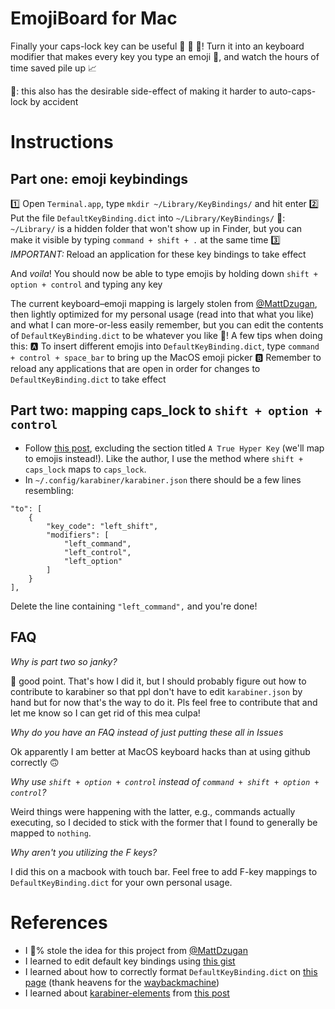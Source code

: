 # EmojiBoard for Mac
Finally your caps-lock key can be useful 🎉 🎉 🎉! Turn it into an keyboard modifier that makes every key you type an emoji 🙂, and watch the hours of time saved pile up 📈

🎵: this also has the desirable side-effect of making it harder to auto-caps-lock by accident

# Instructions
## Part one: emoji keybindings
1️⃣ Open `Terminal.app`, type `mkdir ~/Library/KeyBindings/` and hit enter
2️⃣ Put the file `DefaultKeyBinding.dict` into `~/Library/KeyBindings/`
    🎵: `~/Library/` is a hidden folder that won't show up in Finder, but you can make it visible by typing `command + shift + .` at the same time
3️⃣ *IMPORTANT:* Reload an application for these key bindings to take effect

And _voila_! You should now be able to type emojis by holding down `shift + option + control` and typing any key

The current keyboard–emoji mapping is largely stolen from [@MattDzugan](https://github.com/mattdzugan/qmk_firmware/blob/master/keyboards/massdrop/alt/keymaps/mattdzugan/keymap.c#L153-L158), then lightly optimized for my personal usage (read into that what you like) and what I can more-or-less easily remember, but you can edit the contents of `DefaultKeyBinding.dict` to be whatever you like 🙌! A few tips when doing this:
    🅰️ To insert different emojis into `DefaultKeyBinding.dict`, type `command + control + space_bar` to bring up the MacOS emoji picker
    🅱️ Remember to reload any applications that are open in order for changes to `DefaultKeyBinding.dict` to take effect

## Part two: mapping caps_lock to `shift + option + control`
* Follow [this post](https://www.howtogeek.com/409904/how-to-turn-your-mac%E2%80%99s-caps-lock-into-an-extra-modifier-key/), excluding the section titled `A True Hyper Key` (we'll map to emojis instead!). Like the author, I use the method where `shift + caps_lock` maps to `caps_lock`.
* In `~/.config/karabiner/karabiner.json` there should be a few lines resembling:
```
"to": [
    {
        "key_code": "left_shift",
        "modifiers": [
            "left_command",
            "left_control",
            "left_option"
        ]
    }
],
```
Delete the line containing `"left_command",` and you're done!

## FAQ
*Why is part two so janky?*

😬 good point. That's how I did it, but I should probably figure out how to contribute to karabiner so that ppl don't have to edit `karabiner.json` by hand but for now that's the way to do it. Pls feel free to contribute that and let me know so I can get rid of this mea culpa!


*Why do you have an FAQ instead of just putting these all in Issues*

Ok apparently I am better at MacOS keyboard hacks than at using github correctly 🙃


*Why use `shift + option + control` instead of `command + shift + option + control`?*

Weird things were happening with the latter, e.g., commands actually executing, so I decided to stick with the former that I found to generally be mapped to `nothing`.


*Why aren't you utilizing the F keys?*

I did this on a macbook with touch bar. Feel free to add F-key mappings to `DefaultKeyBinding.dict` for your own personal usage.

# References
* I 💯% stole the idea for this project from [@MattDzugan](https://github.com/mattdzugan/qmk_firmware/blob/master/keyboards/massdrop/alt/keymaps/mattdzugan/keymap.c#L153-L158)
* I learned to edit default key bindings using [this gist](https://gist.github.com/trusktr/1e5e516df4e8032cbc3d)
* I learned about how to correctly format `DefaultKeyBinding.dict` on [this page](https://web.archive.org/web/20161220060333/http://osxnotes.net/keybindings.html) (thank heavens for the [waybackmachine](http://web.archive.org/))
* I learned about [karabiner-elements](https://karabiner-elements.pqrs.org/) from [this post](https://www.howtogeek.com/409904/how-to-turn-your-mac%E2%80%99s-caps-lock-into-an-extra-modifier-key/)
